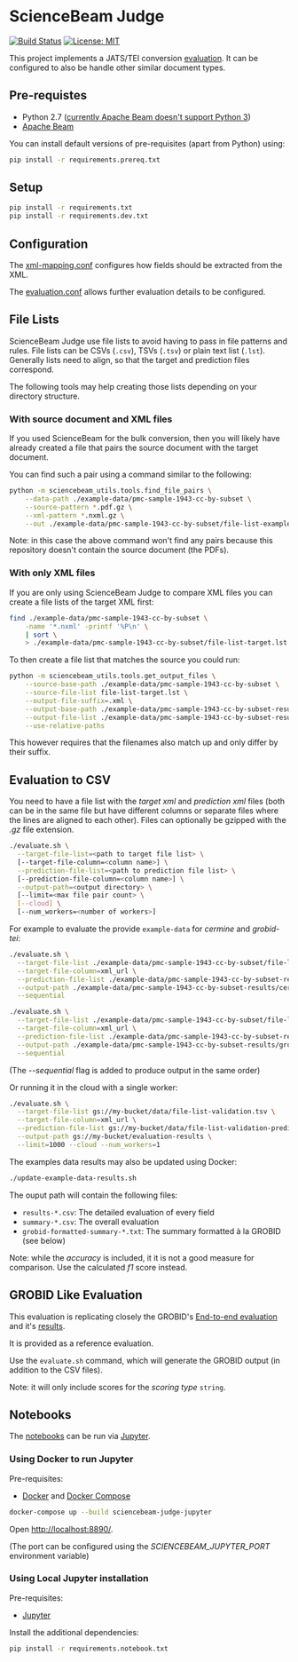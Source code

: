# ScienceBeam Judge

[![Build Status](https://travis-ci.org/elifesciences/sciencebeam-judge.svg?branch=develop)](https://travis-ci.org/elifesciences/sciencebeam-judge)
[![License: MIT](https://img.shields.io/badge/License-MIT-yellow.svg)](LICENSE)

This project implements a JATS/TEI conversion [evaluation](docs/evaluation.md). It can be configured to also be handle other similar document types.

## Pre-requistes

- Python 2.7 ([currently Apache Beam doesn't support Python 3](https://issues.apache.org/jira/browse/BEAM-1373))
- [Apache Beam](https://beam.apache.org/get-started/quickstart-py/)

You can install default versions of pre-requisites (apart from Python) using:

```bash
pip install -r requirements.prereq.txt
```

## Setup

```bash
pip install -r requirements.txt
pip install -r requirements.dev.txt
```

## Configuration

The [xml-mapping.conf](xml-mapping.conf) configures how fields should be extracted from the XML.

The [evaluation.conf](evaluation.conf) allows further evaluation details to be configured.

## File Lists

ScienceBeam Judge use file lists to avoid having to pass in file patterns and rules. File lists can be CSVs (`.csv`), TSVs (`.tsv`) or plain text list (`.lst`). Generally lists need to align, so that the target and prediction files correspond.

The following tools may help creating those lists depending on your directory structure.

### With source document and XML files

If you used ScienceBeam for the bulk conversion, then you will likely have already created a file that pairs the source document with the target document.

You can find such a pair using a command similar to the following:

```bash
python -m sciencebeam_utils.tools.find_file_pairs \
    --data-path ./example-data/pmc-sample-1943-cc-by-subset \
    --source-pattern *.pdf.gz \
    --xml-pattern *.nxml.gz \
    --out ./example-data/pmc-sample-1943-cc-by-subset/file-list-example.tsv
```

Note: in this case the above command won't find any pairs because this repository doesn't contain the source document (the PDFs).

### With only XML files

If you are only using ScienceBeam Judge to compare XML files you can create a file lists of the target XML first:

```bash
find ./example-data/pmc-sample-1943-cc-by-subset \
    -name '*.nxml' -printf '%P\n' \
    | sort \
    > ./example-data/pmc-sample-1943-cc-by-subset/file-list-target.lst
```

To then create a file list that matches the source you could run:

```bash
python -m sciencebeam_utils.tools.get_output_files \
    --source-base-path ./example-data/pmc-sample-1943-cc-by-subset \
    --source-file-list file-list-target.lst \
    --output-file-suffix=.xml \
    --output-base-path ./example-data/pmc-sample-1943-cc-by-subset-results/cermine \
    --output-file-list ./example-data/pmc-sample-1943-cc-by-subset-results/cermine/file-list.lst \
    --use-relative-paths
```

This however requires that the filenames also match up and only differ by their suffix.

## Evaluation to CSV

You need to have a file list with the _target xml_ and _prediction xml_ files (both can be in the same file but have different columns or separate files where the lines are aligned to each other). Files can optionally be gzipped with the _.gz_ file extension.

```bash
./evaluate.sh \
  --target-file-list=<path to target file list> \
  [--target-file-column=<column name>] \
  --prediction-file-list=<path to prediction file list> \
  [--prediction-file-column=<column name>] \
  --output-path=<output directory> \
  [--limit=<max file pair count> \
  [--cloud] \
  [--num_workers=<number of workers>]
```

For example to evaluate the provide `example-data` for _cermine_ and _grobid-tei_:

```bash
./evaluate.sh \
  --target-file-list ./example-data/pmc-sample-1943-cc-by-subset/file-list.tsv \
  --target-file-column=xml_url \
  --prediction-file-list ./example-data/pmc-sample-1943-cc-by-subset-results/cermine/file-list.lst \
  --output-path ./example-data/pmc-sample-1943-cc-by-subset-results/cermine/evaluation-results \
  --sequential
```

```bash
./evaluate.sh \
  --target-file-list ./example-data/pmc-sample-1943-cc-by-subset/file-list.tsv \
  --target-file-column=xml_url \
  --prediction-file-list ./example-data/pmc-sample-1943-cc-by-subset-results/grobid-tei/file-list.lst \
  --output-path ./example-data/pmc-sample-1943-cc-by-subset-results/grobid-tei/evaluation-results \
  --sequential
```

(The _--sequential_ flag is added to produce output in the same order)

Or running it in the cloud with a single worker:

```bash
./evaluate.sh \
  --target-file-list gs://my-bucket/data/file-list-validation.tsv \
  --target-file-column=xml_url \
  --prediction-file-list gs://my-bucket/data/file-list-validation-prediction.tsv \
  --output-path gs://my-bucket/evaluation-results \
  --limit=1000 --cloud --num_workers=1
```

The examples data results may also be updated using Docker:

```bash
./update-example-data-results.sh
```

The ouput path will contain the following files:

- `results-*.csv`: The detailed evaluation of every field
- `summary-*.csv`: The overall evaluation
- `grobid-formatted-summary-*.txt`: The summary formatted à la GROBID (see below)

Note: while the _accuracy_ is included, it it is not a good measure for comparison. Use the calculated _f1_ score instead.

## GROBID Like Evaluation

This evaluation is replicating closely the GROBID's [End-to-end evaluation](http://grobid.readthedocs.io/en/latest/End-to-end-evaluation/) and it's [results](https://github.com/kermitt2/grobid/tree/master/grobid-trainer/doc).

It is provided as a reference evaluation.

Use the `evaluate.sh` command, which will generate the GROBID output (in addition to the CSV files).

Note: it will only include scores for the _scoring type_ `string`.

## Notebooks

The [notebooks](./notebooks) can be run via [Jupyter](https://jupyter.org/).

### Using Docker to run Jupyter

Pre-requisites:

- [Docker](https://www.docker.com/) and [Docker Compose](https://docs.docker.com/compose/)

```bash
docker-compose up --build sciencebeam-judge-jupyter
```

Open [http://localhost:8890/](http://localhost:8890/).

(The port can be configured using the _SCIENCEBEAM_JUPYTER_PORT_ environment variable)

### Using Local Jupyter installation

Pre-requisites:

- [Jupyter](https://jupyter.org/)

Install the additional dependencies:

```bash
pip install -r requirements.notebook.txt
```
